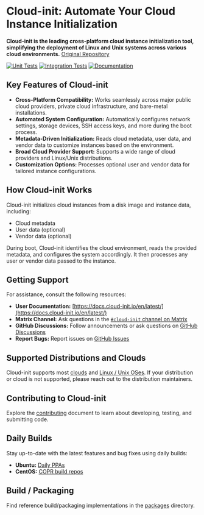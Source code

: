 # Cloud-init: Automate Your Cloud Instance Initialization

**Cloud-init is the leading cross-platform cloud instance initialization tool, simplifying the deployment of Linux and Unix systems across various cloud environments.** [Original Repository](https://github.com/canonical/cloud-init)

[![Unit Tests](https://github.com/canonical/cloud-init/actions/workflows/unit.yml/badge.svg?branch=main)](https://github.com/canonical/cloud-init/actions/workflows/unit.yml)
[![Integration Tests](https://github.com/canonical/cloud-init/actions/workflows/integration.yml/badge.svg?branch=main)](https://github.com/canonical/cloud-init/actions/workflows/integration.yml)
[![Documentation](https://github.com/canonical/cloud-init/actions/workflows/check_format.yml/badge.svg?branch=main)](https://github.com/canonical/cloud-init/actions/workflows/check_format.yml)

## Key Features of Cloud-init

*   **Cross-Platform Compatibility:** Works seamlessly across major public cloud providers, private cloud infrastructure, and bare-metal installations.
*   **Automated System Configuration:**  Automatically configures network settings, storage devices, SSH access keys, and more during the boot process.
*   **Metadata-Driven Initialization:** Reads cloud metadata, user data, and vendor data to customize instances based on the environment.
*   **Broad Cloud Provider Support:** Supports a wide range of cloud providers and Linux/Unix distributions.
*   **Customization Options:** Processes optional user and vendor data for tailored instance configurations.

## How Cloud-init Works

Cloud-init initializes cloud instances from a disk image and instance data, including:

*   Cloud metadata
*   User data (optional)
*   Vendor data (optional)

During boot, Cloud-init identifies the cloud environment, reads the provided metadata, and configures the system accordingly. It then processes any user or vendor data passed to the instance.

## Getting Support

For assistance, consult the following resources:

*   **User Documentation:** [https://docs.cloud-init.io/en/latest/](https://docs.cloud-init.io/en/latest/)
*   **Matrix Channel:**  Ask questions in the  [``#cloud-init`` channel on Matrix](https://matrix.to/#/#cloud-init:ubuntu.com)
*   **GitHub Discussions:** Follow announcements or ask questions on [GitHub Discussions](https://github.com/canonical/cloud-init/discussions)
*   **Report Bugs:** Report issues on [GitHub Issues](https://github.com/canonical/cloud-init/issues)

## Supported Distributions and Clouds

Cloud-init supports most [clouds](https://docs.cloud-init.io/en/latest/reference/datasources.html#datasources_supported) and [Linux / Unix OSes](https://docs.cloud-init.io/en/latest/reference/distros.html). If your distribution or cloud is not supported, please reach out to the distribution maintainers.

## Contributing to Cloud-init

Explore the [contributing](https://docs.cloud-init.io/en/latest/development/index.html) document to learn about developing, testing, and submitting code.

## Daily Builds

Stay up-to-date with the latest features and bug fixes using daily builds:

*   **Ubuntu:** [Daily PPAs](https://code.launchpad.net/~cloud-init-dev/+archive/ubuntu/daily)
*   **CentOS:** [COPR build repos](https://copr.fedorainfracloud.org/coprs/g/cloud-init/cloud-init-dev/)

## Build / Packaging

Find reference build/packaging implementations in the [packages](packages) directory.